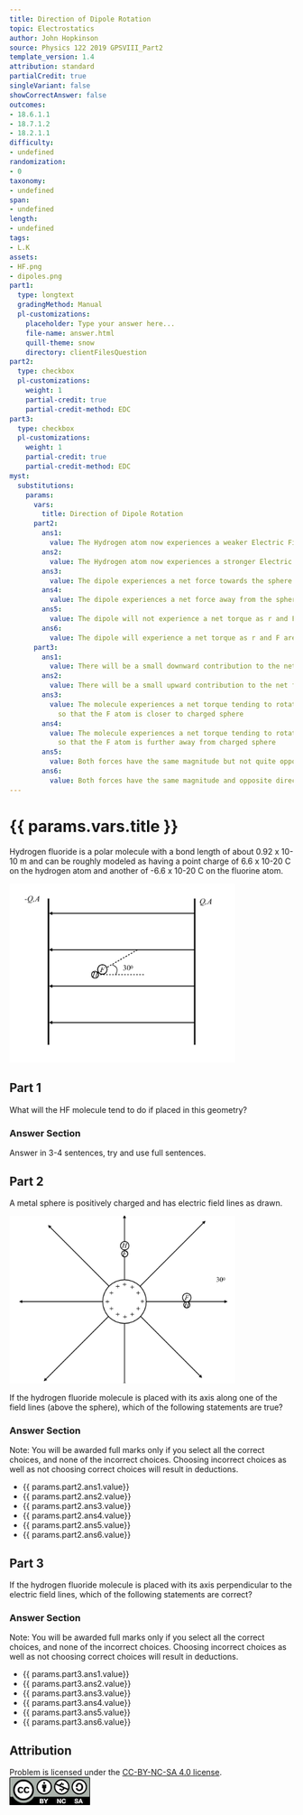 ```yaml
---
title: Direction of Dipole Rotation
topic: Electrostatics
author: John Hopkinson
source: Physics 122 2019 GPSVIII_Part2
template_version: 1.4
attribution: standard
partialCredit: true
singleVariant: false
showCorrectAnswer: false
outcomes:
- 18.6.1.1
- 18.7.1.2
- 18.2.1.1
difficulty:
- undefined
randomization:
- 0
taxonomy:
- undefined
span:
- undefined
length:
- undefined
tags:
- L.K
assets:
- HF.png
- dipoles.png
part1:
  type: longtext
  gradingMethod: Manual
  pl-customizations:
    placeholder: Type your answer here...
    file-name: answer.html
    quill-theme: snow
    directory: clientFilesQuestion
part2:
  type: checkbox
  pl-customizations:
    weight: 1
    partial-credit: true
    partial-credit-method: EDC
part3:
  type: checkbox
  pl-customizations:
    weight: 1
    partial-credit: true
    partial-credit-method: EDC
myst:
  substitutions:
    params:
      vars:
        title: Direction of Dipole Rotation
      part2:
        ans1:
          value: The Hydrogen atom now experiences a weaker Electric Field
        ans2:
          value: The Hydrogen atom now experiences a stronger Electric Field
        ans3:
          value: The dipole experiences a net force towards the sphere
        ans4:
          value: The dipole experiences a net force away from the sphere
        ans5:
          value: The dipole will not experience a net torque as r and F are parallel
        ans6:
          value: The dipole will experience a net torque as r and F are parallel
      part3:
        ans1:
          value: There will be a small downward contribution to the net force
        ans2:
          value: There will be a small upward contribution to the net force
        ans3:
          value: The molecule experiences a net torque tending to rotate the dipole
            so that the F atom is closer to charged sphere
        ans4:
          value: The molecule experiences a net torque tending to rotate the dipole
            so that the F atom is further away from charged sphere
        ans5:
          value: Both forces have the same magnitude but not quite opposite directions
        ans6:
          value: Both forces have the same magnitude and opposite directions
---
```

# {{ params.vars.title }}
Hydrogen fluoride is a polar molecule with a bond length of about 0.92 x 10-10 m and can be roughly modeled as having a point charge of 6.6 x 10-20 C on the hydrogen atom and another of -6.6 x 10-20 C on the fluorine atom.

<img src="dipoles.png" width="400">

## Part 1

What will the HF molecule tend to do if placed in this geometry?

### Answer Section

Answer in 3-4 sentences, try and use full sentences.

## Part 2

A metal sphere is positively charged and has electric field lines as drawn.

<img src="HF.png" width="400">

If the hydrogen fluoride molecule is placed with its axis along one of the field lines (above the sphere), which of the following statements are true?

### Answer Section

Note: You will be awarded full marks only if you select all the correct choices, and none of the incorrect choices. Choosing incorrect choices as well as not choosing correct choices will result in deductions.

- {{ params.part2.ans1.value}}
- {{ params.part2.ans2.value}}
- {{ params.part2.ans3.value}}
- {{ params.part2.ans4.value}}
- {{ params.part2.ans5.value}}
- {{ params.part2.ans6.value}}

## Part 3

If the hydrogen fluoride molecule is placed with its axis perpendicular to the electric field lines, which of the following statements are correct?

### Answer Section

Note: You will be awarded full marks only if you select all the correct choices, and none of the incorrect choices. Choosing incorrect choices as well as not choosing correct choices will result in deductions.

- {{ params.part3.ans1.value}}
- {{ params.part3.ans2.value}}
- {{ params.part3.ans3.value}}
- {{ params.part3.ans4.value}}
- {{ params.part3.ans5.value}}
- {{ params.part3.ans6.value}}

## Attribution

Problem is licensed under the [CC-BY-NC-SA 4.0 license](https://creativecommons.org/licenses/by-nc-sa/4.0/).<br> ![The Creative Commons 4.0 license requiring attribution-BY, non-commercial-NC, and share-alike-SA license.](https://raw.githubusercontent.com/firasm/bits/master/by-nc-sa.png)
